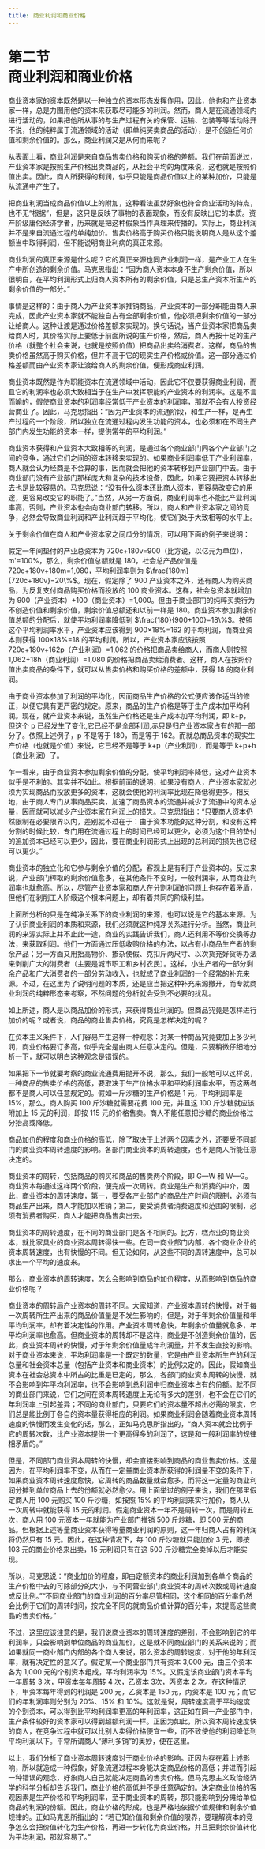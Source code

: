 ```yaml
---
title: 商业利润和商业价格
---
```


# 第二节<br>**商业利润&zwnj;和商业价格**

商业资本家的资本既然是以一种独立的资本形态发挥作用，因此，他也和产业资本家一样，总是力图用他的资本来获取尽可能多的利润。然而，商人是在流通领域内进行活动的，如果把他所从事的与生产过程有关的保管、运输、包装等等活动除开不说，他的纯粹属于流通领域的活动（即单纯买卖商品的活动），是不创造任何价值和剩余价值的。那么，商业利润又是从何而来呢？

从表面上看，商业利润是来自商品售卖价格和购买价格的差额。我们在前面说过，产业资本家是按照生产价格出卖商品的，从社会平均的角度来说，这也就是按照价值出卖。因此，商人所获得的利润，似乎只能是商品价值以上的某种加价，只能是从流通中产生了。

把商业利润当成商品价值以上的附加，这种看法虽然好象也符合商业活动的特点，也不无“根据”，但是，这只是反映了事物的表面现象，而没有反映出它的本质。资产阶级庸俗经济学者，历来就是把这种假象当作真理来传播的。实际上，商业利润并不是来自流通过程的单纯加价。售卖价格高于购买价格只能说明商人是从这个差额当中取得利润，但不能说明商业利病的真正来源。

商业利润的真正来源是什么呢？它的真正来源也同产业利润一样，是产业工人在生产中所创造的剩余价值。马克思指出：“因为商人资本本身不生产剩余价值，所以很明白，在平均利润形式上归商人资本所有的剩余价值，只是总生产资本所生产的剩余价值的一部分。”

事情是这样的：由于商人为产业资本家推销商品，产业资本的一部分职能由商人来完成，因此产业资本家就不能独自占有全部剩余价值，他必须把剩余价值的一部分让给商人。这种让渡是通过价格差额来实现的。换句话说，当产业资本家把商品卖给商人时，其价格实际上要低于前面所说的生产价格，然后，商人再按十足的生产价格（就整个社会来说，也就是按照价值）把商品出卖给消费者。这样，商品的售卖价格虽然高于购买价格，但并不高于它的现实生产价格或价值。这一部分通过价格差额而由产业资本家让渡给商人的剩余价值，便形成商业利润。

商业资本既然是作为职能资本在流通领域中活动，因此它不仅要获得商业利润，而且它的利润率也必须大致相当于在生产中发挥职能的产业资本的利润率。这是不言而喻的，假使商业资本的利润率经常低于产业资本的利润率，那就不会有人投资经营商业了。因此，马克思指出：“因为产业资本的流通阶段，和生产一样，是再生产过程的一个阶段，所以独立在流通过程内发生功能的资本，也必须和在不同生产部门内发生功能的资本一样，提供常年的平均利润。”

商业资本获得和产业资本大致相等的利润，是通过各个商业部门同各个产业部门之间的竞争，通过它们之间的资本转移来实现的。如果商业利润率低于产业利润率，商人就会认为经商是不合算的事，因而就会把他的资本转移到产业部门中去。由于商业部门没有产业部门那样庞大和复杂的技术设备，因此，如果它要把资本转移出去也是比较容易的。马克思说：“没有什么资本还比商人资本，更容易改变它的用途，更容易改变它的职能了。”当然，从另一方面说，商业利润率也不能比产业利润率高，否则，产业资本也会向商业部门转移。所以，商人和产业资本家之间的竞争，必然会导致商业利润和产业利润趋于平均化，使它们处于大致相等的水平上。

关于剩余价值在商人和产业资本家之间瓜分的情况，可以用下面的例子来说明：

假定一年间垫付的产业总资本为 720c+180v=900（比方说，以亿元为单位），m'=100%，那么，剩余价值总额就是 180，社会总产品价值是 720c+180v+180m=1,080，平均利润率则为 $\frac{180m}{720c+180v}=20\%$。现在，假定除了 900 产业资本之外，还有商人为购买商品，为反复支付商品购买价格而投放的 100 商业资本。这样，社会总资本就增加为 900（产业资本）+100（商业资本）=1,000。但由于商业部门的纯粹买卖行为不创造价值和剩余价值，剩余价值总额还和以前一样是 180。商业资本参加剩余价值总额的分配后，就使平均利润率降低到 $\frac{180}{900+100}=18\%$。按照这个平均利润率水平，产业资本应该得到 900×18%=162 的平均利润，而商业资本则获得 100×18%=18 的平均利润。所以，产业资本家应该按照 720c+180v+162p（产业利润）=1,062 的价格把商品卖给商人，而商人则按照 1,062+18h（商业利润）=1,080 的价格把商品卖给消费者。这样，商人在按照价值出卖商品的条件下，就可以从售卖价格和购买价格的差额中，获得 18 的商业利润。

由于商业资本参加了利润的平均化，因而商品生产价格的公式便应该作适当的修正，以便它具有更严密的规定。原来，商品的生产价格是等于生产成本加平均利润。现在，就产业资本来说，虽然生产价格还是生产成本加平均利润，即 k+p，但这个 p 已经发生了变化,它已经不是全部利润,赤只是归产业资本家占有的那一部分了。依照上述例子，p 不是等于 180，而是等于 162。而就总商品资本的现实生产价格（也就是价值）来说，它已经不是等于 k+p（产业利润），而是等于 k+p+h（商业利润）了。

乍一看来，由于商业资本参加剩余价值的分配，使平均利润率降低，这对产业资本似乎是不利的。其实并不如此。根据前面的说明，如果没有商人，产业资本家就必须为实现商品而投放更多的资本，这就会使他的利润率比现在降低得更多。相反地，由于商人专门从事商品买卖，加速了商品资本的流通并减少了流通中的资本总量，因而就可以减少产业资本家在利润上的损失。马克思指出：“只要商人资本仍然限制在必要限界以内，差别就不过在于：由于资本功能的这种分割，和没有这种分割的时候比较，专门用在流通过程上的时间已经可以更少，必须为这个目的垫付的追加资本已经可以更少，因此，要在商业利润形式上出现的总利润的损失也它经可以更少。”

商业资本的独立化和它参与剩余价值的分配，客观上是有利于产业资本的。反过来说，产业部门榨取的剩余价值愈多，在其他条件不变时，一般利润率，从而商业利润率也就愈高。所以，尽管产业资本家和商人在分割利润的问题上也存在着矛盾，但他们在剥削工人阶级这个根本问题上，却有着共同的阶级利益。

上面所分析的只是在纯净关系下的商业利润的来源，也可以说是它的基本来源。为了认识商业利润的本质和来源，我们必须就这种纯净关系进行分析。当然，商业利润的来源实际上并不止此一途，商业的实践告诉我们，商人还利用不等价交换等办法，来获取利润。他们一方面通过压低收购价格的办法，以占有小商品生产者的剩余产品；另一方面又用抬高物价、掺杂使假、克扣斤两尺寸、以次货充好货等办法来剥削广大的消费者（主要是城市职工和乡村农民）。这样，小生产者的一部分剩余产品和广大消费者的一部分劳动收入，也就成了商业利润的一个经常的补充来源。不过，在这里为了说明问题的本质，还是应当把这种补充来源撤开，而专就商业利润的纯粹形态来考察，不然问题的分析就会受到不必要的扰乱。

如上所述，商人是以商品加价的形式，来获得商业利润的。但商品究竟是怎样进行加价的呢？或者说，商品的商业售卖价格，究竟是怎样决定的呢？

在资本主义条件下，人们容易产生这样一种观念：对某一种商品究竟要加上多少利润，商业价格要订多高，似乎完全是由商人任意决定的。但是，只要稍微仔细地分析一下，就可以明白这种观念是错误的。

如果把下一节就要考察的商业流通费用抛开不说，那么，我们一般地可以这样说，一种商品的售卖价格的高低，要取决于生产价格水平和平均利润率水平，而这两者都不是商人可以任意规定的。假如一斤沙糖的生产价格是 1 元，平均利润率是 15%，那么，商人购买 100 斤沙糖就需要花费 100 元，并且这 100 斤沙糖就应该附加上 15 元的利润，即按 115 元的价格售卖。商人不能任意把沙糖的商业价格过分抬高或降低。

商品加价的程度和商业价格的高低，除了取决于上述两个因素之外，还要受不同部门的商业资本周转速度的影响。各部门商业资本的周转速度，也不是商人所能任意决定的。

商业资本的周转，包括商品的购买和商品的售卖两个阶段，即 G—W 和 W—G。商业资本每通过这样两个阶段，便完成一次周转。商业是生产和消费的中介，因此，商业资本的周转速度，第一，要受各产业部门的商品生产时间的限制，必须有商品生产出来，商人才能加以推销；第二，要受消费者消费速度和范围的限制，必须有消费者购买，商人才能把商品售卖出去。

商业资本的周转速度，在不同的商业部门是各不相同的。比方，糕点业的商业资本，就比家具业的商业资本周转得快一些。在同一商业部门内部，各个商业企业的资本周转速度，也有快慢的不同。但无论如何，从这些不同的周转速度中，总可以求出一个平均的速度来。

那么，商业资本的周转速度，怎么会影响到商品的加价程度，从而影响到商品的商业价格呢？

商业资本的周转局产业资本的周转不同。大家知道，产业资本周转的快慢，对于每一次周转所生产出来的商品价值量是不发生影响的，但是，对于年剩余价值量和年平均利润率，却有着决定性的作用。产业资本周转愈快，年剩余价值量就愈多，年平均利润率也愈高。但商业资本的周转却不是这样，商业是不创造剩余价值的，因此，商业资本周转的快慢，对于年剩余价值量成年利润量，并不发生直接的影响。对于商业资本来说，平均利润率是一个既定的数量，它是由产业资本所生产的利润总量和社会资本总量（包括产业资本和商业资本）的比例决定的。因此，假如商业资本在社会总资本中所占的比重是已定的，那么，各部门商业资本周转的快慢，就不会影响到年平均利润率，也不会影响到总利润中归商业资本占有的份额。就不同的商业部门来说，它们之间在资本周转速度上无论有多大的差别，也不会在它们的年利润率上引起差异；不同的商业部门，只要它们的资本量不超出必需的限度，它们总是能比例于各自的资本量获得相应的利润。如果商业利润会随着商业资本周转速度的快慢而发生变化的话，那么，正如马克思所指出的，“商人资本就会比例于它的周转次数，比产业资本提供一个更高得多的利润了，这是和一般利润率的规律相矛盾的。”

但是，不同部门商业资本周转的快慢，却会直接影响到商品的商业售卖价格。这是因为，在平均利润率不变，从而在一定量商业资本所获得的利润量不变的条件下，如果商业资本周转速度愈快，它周转的商品数量就会愈多，而将这一定量的商业利润分摊到单位商品上去的份额就必然愈少。用上面举过的例子来说，我们在那里假定商人用 100 元购买 100 斤沙糖，如按照 15% 的平均利润来实行加价，商人从一次周转中就能获得 15 元的利润。假定商业资本一年不是周转一次，而是周转五次，商人用 100 元资本一年就能为产业部门推销 500 斤炒糖，即 500 元的商品。但根据上述等量商业资本获得等量商业利润的原则，这一年归商人占有的利润将仍然只有 15 元。因此，在这种情况下，每 100 斤沙糖就只能加价 3 元，即按 103 元的商业价格来出卖，15 元利润只有在这 500 斤沙糖完全卖掉以后才能实现。

所以，马克思说：“商业加价的程度，即由定额资本的商业利润加到各单个商品的生产价格中去的可除部分的大小，与不同营业部门商业资本的周转次数或周转速度成反比例。”“不同商业部门的商业利润的百分率尽管相同，这个相同的百分率仍然会比例于它们的周转时间，按完全不同的就商品价值计算的百分率，来提高这些商品的售卖价格。”

不过，这里应该注意的是，我们说商业资本的周转速度的差别，不会影响到它的年利润率，只会影响到单位商品的商业加价，这是就不同商业部门的关系来说的；而如果就同一商业部门内部的各个商人来说，那么资本的周转速度，对于他的年利润率，就有决定性的意义了。假定某一个商业部门共有资本 3,000 元，由三个资本各为 1,000 元的个别资本组成，平均利润率为 15%。又假定该商业部门资本平均一年周转 3 次，甲资本每年周转 4 次，乙资本 3次，丙资本 2 次。在这种情况下，甲资本每年得到的利润是 200 元，乙资本是 150 元，丙资本是 100 元；而它们的年利润率则分别为 20%、15% 和 10%。这就是说，周转速度高于平均速度的个别资本，可以得到比平均利润率更高的年利润率，这正如在同一产业部门中，生产条件较好的资本家可以得到超额利润一样。正因为如此，所以资本周转速度快的商人，在竞争过程中就可以比别人卖得价格便宜一些，而不致使他的利润降低到平均利润以下。平常所谓商人“薄利多销”的奥妙，便在这里。

以上，我们分析了商业资本周转速度对于商业价格的影响。正因为存在着上述影响，所以就造成一种假象，好象流通过程本身能决定商品价格的高低；并进而引起一种错误的观念，好象商人自己就能决定商品的售卖价格。但马克思主义政治经济学的科学分析却告诉我们，商业价格的高低并不是任意确定的。决定商业价格的客观因素是生产价格和平均利润率，至于商业资本的周转，那只能影响到分摊给单位商品的利润的份额。因此，商业价格的形成，也是严格地依据价值规律和剩余价值规律的。正如马克思所指出的：“若已知价值和剩余价值的限界，要理解资本的竞争怎么会把价值转化为生产价格，再进一步转化为商业价格，并且把剩余价值转化为平均利润，那就容易了。”
